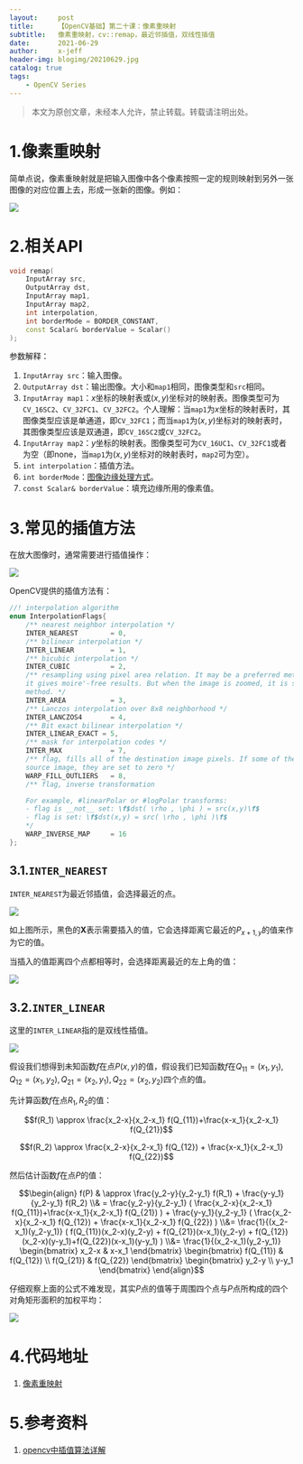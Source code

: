 ```yaml
---
layout:     post
title:      【OpenCV基础】第二十课：像素重映射
subtitle:   像素重映射，cv::remap，最近邻插值，双线性插值
date:       2021-06-29
author:     x-jeff
header-img: blogimg/20210629.jpg
catalog: true
tags:
    - OpenCV Series
---
```

>本文为原创文章，未经本人允许，禁止转载。转载请注明出处。

# 1.像素重映射

简单点说，像素重映射就是把输入图像中各个像素按照一定的规则映射到另外一张图像的对应位置上去，形成一张新的图像。例如：

![](https://github.com/x-jeff/BlogImage/raw/master/OpenCVSeries/Lesson20/20x1.png)

# 2.相关API

```c++
void remap( 
	InputArray src, 
	OutputArray dst,
	InputArray map1, 
	InputArray map2,
	int interpolation, 
	int borderMode = BORDER_CONSTANT,
	const Scalar& borderValue = Scalar()
);
```

参数解释：

1. `InputArray src`：输入图像。
2. `OutputArray dst`：输出图像。大小和`map1`相同，图像类型和`src`相同。
3. `InputArray map1`：$x$坐标的映射表或$(x,y)$坐标对的映射表。图像类型可为`CV_16SC2`、`CV_32FC1`、`CV_32FC2`。个人理解：当`map1`为$x$坐标的映射表时，其图像类型应该是单通道，即`CV_32FC1`；而当`map1`为$(x,y)$坐标对的映射表时，其图像类型应该是双通道，即`CV_16SC2`或`CV_32FC2`。
4. `InputArray map2`：$y$坐标的映射表。图像类型可为`CV_16UC1`、`CV_32FC1`或者为空（即none，当`map1`为$(x,y)$坐标对的映射表时，`map2`可为空）。
5. `int interpolation`：插值方法。
6. `int borderMode`：[图像边缘处理方式](http://shichaoxin.com/2020/12/11/OpenCV基础-第十五课-边缘处理/#2边缘处理方法)。
7. `const Scalar& borderValue`：填充边缘所用的像素值。

# 3.常见的插值方法

在放大图像时，通常需要进行插值操作：

![](https://github.com/x-jeff/BlogImage/raw/master/OpenCVSeries/Lesson20/20x2.png)

OpenCV提供的插值方法有：

```c++
//! interpolation algorithm
enum InterpolationFlags{
    /** nearest neighbor interpolation */
    INTER_NEAREST        = 0,
    /** bilinear interpolation */
    INTER_LINEAR         = 1,
    /** bicubic interpolation */
    INTER_CUBIC          = 2,
    /** resampling using pixel area relation. It may be a preferred method for image decimation, as
    it gives moire'-free results. But when the image is zoomed, it is similar to the INTER_NEAREST
    method. */
    INTER_AREA           = 3,
    /** Lanczos interpolation over 8x8 neighborhood */
    INTER_LANCZOS4       = 4,
    /** Bit exact bilinear interpolation */
    INTER_LINEAR_EXACT = 5,
    /** mask for interpolation codes */
    INTER_MAX            = 7,
    /** flag, fills all of the destination image pixels. If some of them correspond to outliers in the
    source image, they are set to zero */
    WARP_FILL_OUTLIERS   = 8,
    /** flag, inverse transformation

    For example, #linearPolar or #logPolar transforms:
    - flag is __not__ set: \f$dst( \rho , \phi ) = src(x,y)\f$
    - flag is set: \f$dst(x,y) = src( \rho , \phi )\f$
    */
    WARP_INVERSE_MAP     = 16
};
```

## 3.1.`INTER_NEAREST`

`INTER_NEAREST`为最近邻插值，会选择最近的点。

![](https://github.com/x-jeff/BlogImage/raw/master/OpenCVSeries/Lesson20/20x3.png)

如上图所示，黑色的**X**表示需要插入的值，它会选择距离它最近的$P_{x+1,y}$的值来作为它的值。

当插入的值距离四个点都相等时，会选择距离最近的左上角的值：

![](https://github.com/x-jeff/BlogImage/raw/master/OpenCVSeries/Lesson20/20x4.png)

## 3.2.`INTER_LINEAR`

这里的`INTER_LINEAR`指的是双线性插值。

![](https://github.com/x-jeff/BlogImage/raw/master/OpenCVSeries/Lesson20/20x5.png)

假设我们想得到未知函数$f$在点$P(x,y)$的值，假设我们已知函数$f$在$Q_{11}=(x_1,y_1),Q_{12}=(x_1,y_2),Q_{21}=(x_2,y_1),Q_{22}=(x_2,y_2)$四个点的值。

先计算函数$f$在点$R_1,R_2$的值：

$$f(R_1) \approx \frac{x_2-x}{x_2-x_1} f(Q_{11})+\frac{x-x_1}{x_2-x_1} f(Q_{21})$$

$$f(R_2) \approx \frac{x_2-x}{x_2-x_1} f(Q_{12}) + \frac{x-x_1}{x_2-x_1} f(Q_{22})$$

然后估计函数$f$在点$P$的值：

$$\begin{align} f(P) & \approx \frac{y_2-y}{y_2-y_1} f(R_1) + \frac{y-y_1}{y_2-y_1} f(R_2) \\& = \frac{y_2-y}{y_2-y_1} ( \frac{x_2-x}{x_2-x_1} f(Q_{11})+\frac{x-x_1}{x_2-x_1} f(Q_{21}) ) +  \frac{y-y_1}{y_2-y_1} ( \frac{x_2-x}{x_2-x_1} f(Q_{12}) + \frac{x-x_1}{x_2-x_1} f(Q_{22}) ) \\&= \frac{1}{(x_2-x_1)(y_2-y_1)} ( f(Q_{11})(x_2-x)(y_2-y) + f(Q_{21})(x-x_1)(y_2-y) + f(Q_{12})(x_2-x)(y-y_1)+f(Q_{22})(x-x_1)(y-y_1) ) \\&= \frac{1}{(x_2-x_1)(y_2-y_1)} \begin{bmatrix} x_2-x & x-x_1 \end{bmatrix} \begin{bmatrix} f(Q_{11}) & f(Q_{12}) \\ f(Q_{21}) & f(Q_{22}) \end{bmatrix} \begin{bmatrix} y_2-y \\ y-y_1 \end{bmatrix} \end{align}$$

仔细观察上面的公式不难发现，其实$P$点的值等于周围四个点与$P$点所构成的四个对角矩形面积的加权平均：

![](https://github.com/x-jeff/BlogImage/raw/master/OpenCVSeries/Lesson20/20x6.png)

# 4.代码地址

1. [像素重映射](https://github.com/x-jeff/OpenCV_Code_Demo/tree/master/Demo20)

# 5.参考资料

1. [opencv中插值算法详解](https://blog.csdn.net/sinat_29957455/article/details/104584744)